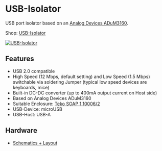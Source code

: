 # USB-Isolator
USB port isolator based on an [Analog Devices ADuM3160](http://www.analog.com/en/interface-isolation/digital-isolators/adum3160/products/product.html).

Shop: [USB-Isolator](http://www.watterott.com/en/USB-Isolator)

[![USB-Isolator](https://raw.github.com/watterott/USB-Isolator/master/img/usb-isolator.jpg)](http://www.watterott.com/en/USB-Isolator)


## Features
* USB 2.0 compatible
* High Speed (12 Mbps, default setting) and Low Speed (1.5 Mbps) switchable via soldering Jumper (typical low speed devices are keyboards, mice)
* Built-in DC-DC converter (up to 400mA output current on Host side)
* Based on Analog Devices ADuM3160
* Suitable Enclosure: [Teko SOAP 1 10006/2](http://www.watterott.com/en/Teko-SOAP1-10006-2-5)
* USB-Device: microUSB
* USB-Host: USB-A


## Hardware
* [Schematics + Layout](https://github.com/watterott/USB-Isolator/tree/master/pcb)
